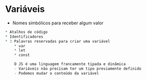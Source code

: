 # Variáveis 

* Nomes simbólicos para  receber algum valor

```python
* Atalhos de código 
* Identificadores 
* 3 Palavras reservadas para criar uma variável 
    * var
    * let
    * const

    O JS é uma linguagem francamente tipada e dinâmica
    - Variáveis não precisam ter um tipo previamente definido
    - Podemos mudar o conteúdo da variável 

```


